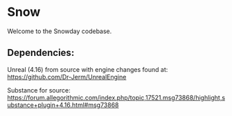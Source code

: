 # Snow

Welcome to the Snowday codebase.

## Dependencies:
Unreal (4.16) from source with engine changes found at: https://github.com/Dr-Jerm/UnrealEngine


Substance for source: https://forum.allegorithmic.com/index.php/topic,17521.msg73868/highlight,substance+plugin+4.16.html#msg73868

